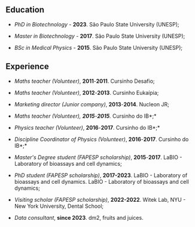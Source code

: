 ## Education

-   *PhD in Biotechnology* - **2023**. São Paulo State University (UNESP);

-   *Master in Biotechnology* - **2017**. São Paulo State University (UNESP);

-   *BSc in Medical Physics* - **2015**. São Paulo State University (UNESP);

## Experience

-   *Maths teacher (Volunteer)*, **2011**-**2011**. Cursinho Desafio;

-   *Maths teacher (Volunteer)*, **2012**-**2013**. Cursinho Eukaípia;

-   *Marketing director (Junior company)*, **2013**-**2014**. Nucleon JR;

-   *Maths teacher (Volunteer), **2015**-**2015**.* Cursinho do IB*;*

-   *Physics teacher (Volunteer)*, **2016**-**2017**. Cursinho do IB*;*

-   *Discipline Coordinator of Physics (Volunteer)*, **2016**-**2017**. Cursinho do IB*;*

-   *Master's Degree student (FAPESP scholarship)*, **2015**-**2017**. LaBIO - Laboratory of bioassays and cell dynamics;

-   *PhD student (FAPESP scholarship)*, **2017-2023**. LaBIO - Laboratory of bioassays and cell dynamics. LaBIO - Laboratory of bioassays and cell dynamics;

-   *Visiting scholar (FAPESP scholarship)*, **2022-2022**. Witek Lab, NYU - New York University, Dental School;

-   *Data consultant*, **since 2023**. dm2, fruits and juices.
